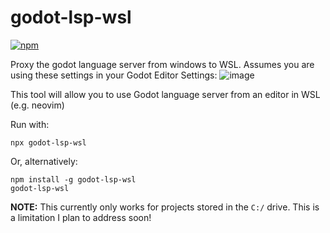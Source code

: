 # godot-lsp-wsl

[![npm](https://img.shields.io/npm/v/godot-lsp-wsl)](https://www.npmjs.com/package/godot-lsp-wsl)

Proxy the godot language server from windows to WSL. Assumes you are using these settings in your Godot Editor Settings:
![image](https://user-images.githubusercontent.com/4583705/202837837-c76830df-1393-46e6-9d44-ec26b0ce3812.png)

This tool will allow you to use Godot language server from an editor in WSL (e.g. neovim)

Run with:
```
npx godot-lsp-wsl
```

Or, alternatively:
```
npm install -g godot-lsp-wsl
godot-lsp-wsl
```

**NOTE:** This currently only works for projects stored in the `C:/` drive. This is a limitation I plan to address soon!
